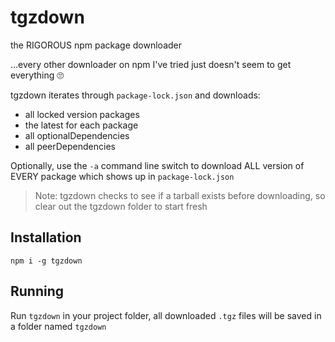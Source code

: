 # tgzdown

the RIGOROUS npm package downloader

...every other downloader on npm I've tried just doesn't seem to get everything 🙄

tgzdown iterates through `package-lock.json` and downloads:
 - all locked version packages
 - the latest for each package
 - all optionalDependencies
 - all peerDependencies

Optionally, use the `-a` command line switch to download ALL version of EVERY package which shows up in `package-lock.json`

> Note: tgzdown checks to see if a tarball exists before downloading, so clear out the tgzdown folder to start fresh

## Installation

```
npm i -g tgzdown
```

## Running

Run `tgzdown` in your project folder, all downloaded `.tgz` files will be saved in a folder named `tgzdown`
